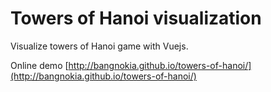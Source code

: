 # Towers of Hanoi visualization

Visualize towers of Hanoi game with Vuejs.

Online demo [http://bangnokia.github.io/towers-of-hanoi/](http://bangnokia.github.io/towers-of-hanoi/)

